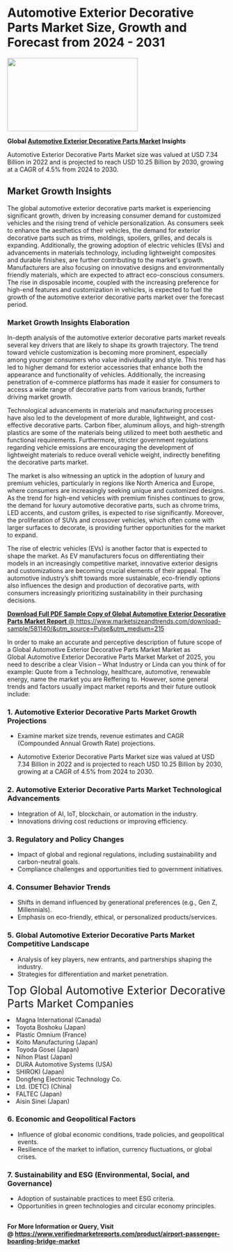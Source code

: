 <H1>Automotive Exterior Decorative Parts Market Size, Growth and Forecast from 2024 - 2031</H1><img class="aligncenter size-medium wp-image-584254" src="https://thirdeyenews.in/wp-content/uploads/2024/09/Global-Market-Research-300x168.jpeg" alt="" width="300" height="168" /><p><strong>Global&nbsp;<a href="https://www.marketsizeandtrends.com/download-sample/581140/&amp;utm_source=Pulse&amp;utm_medium=215">Automotive Exterior Decorative Parts Market</a> Insights</strong></p><p>Automotive Exterior Decorative Parts Market size was valued at USD 7.34 Billion in 2022 and is projected to reach USD 10.25 Billion by 2030, growing at a CAGR of 4.5% from 2024 to 2030.</p><p><h2>Market Growth Insights</h2> <p>The global automotive exterior decorative parts market is experiencing significant growth, driven by increasing consumer demand for customized vehicles and the rising trend of vehicle personalization. As consumers seek to enhance the aesthetics of their vehicles, the demand for exterior decorative parts such as trims, moldings, spoilers, grilles, and decals is expanding. Additionally, the growing adoption of electric vehicles (EVs) and advancements in materials technology, including lightweight composites and durable finishes, are further contributing to the market's growth. Manufacturers are also focusing on innovative designs and environmentally friendly materials, which are expected to attract eco-conscious consumers. The rise in disposable income, coupled with the increasing preference for high-end features and customization in vehicles, is expected to fuel the growth of the automotive exterior decorative parts market over the forecast period.</p> <p><a href="#"></a></p> <h3>Market Growth Insights Elaboration</h3> <p>In-depth analysis of the automotive exterior decorative parts market reveals several key drivers that are likely to shape its growth trajectory. The trend toward vehicle customization is becoming more prominent, especially among younger consumers who value individuality and style. This trend has led to higher demand for exterior accessories that enhance both the appearance and functionality of vehicles. Additionally, the increasing penetration of e-commerce platforms has made it easier for consumers to access a wide range of decorative parts from various brands, further driving market growth.</p> <p>Technological advancements in materials and manufacturing processes have also led to the development of more durable, lightweight, and cost-effective decorative parts. Carbon fiber, aluminum alloys, and high-strength plastics are some of the materials being utilized to meet both aesthetic and functional requirements. Furthermore, stricter government regulations regarding vehicle emissions are encouraging the development of lightweight materials to reduce overall vehicle weight, indirectly benefiting the decorative parts market.</p> <p>The market is also witnessing an uptick in the adoption of luxury and premium vehicles, particularly in regions like North America and Europe, where consumers are increasingly seeking unique and customized designs. As the trend for high-end vehicles with premium finishes continues to grow, the demand for luxury automotive decorative parts, such as chrome trims, LED accents, and custom grilles, is expected to rise significantly. Moreover, the proliferation of SUVs and crossover vehicles, which often come with larger surfaces to decorate, is providing further opportunities for the market to expand.</p> <p>The rise of electric vehicles (EVs) is another factor that is expected to shape the market. As EV manufacturers focus on differentiating their models in an increasingly competitive market, innovative exterior designs and customizations are becoming crucial elements of their appeal. The automotive industry’s shift towards more sustainable, eco-friendly options also influences the design and production of decorative parts, with consumers increasingly prioritizing sustainability in their purchasing decisions.</p> <p><a href="#"></p><p><span class=""><strong>Download Full PDF Sample Copy of Global Automotive Exterior Decorative Parts Market Report</strong> @ <a href="https://www.marketsizeandtrends.com/download-sample/581140/&amp;utm_source=Pulse&amp;utm_medium=215" target="_blank">https://www.marketsizeandtrends.com/download-sample/581140/&amp;utm_source=Pulse&amp;utm_medium=215</a></span></p><p>In order to make an accurate and perceptive description of future scope of a Global&nbsp;Automotive Exterior Decorative Parts Market Market as Global&nbsp;Automotive Exterior Decorative Parts Market Market of 2025, you need to describe a clear Vision &ndash; What Industry or Linda can you think of for example: Quote from a Technology, healthcare, automotive, renewable energy, name the market you are Reffering to. However, some general trends and factors usually impact market reports and their future outlook include:</p><h3>1.&nbsp;<strong>Automotive Exterior Decorative Parts Market Growth Projections</strong></h3><ul><li>Examine market size trends, revenue estimates and CAGR (Compounded Annual Growth Rate) projections.</li><li><p>Automotive Exterior Decorative Parts Market size was valued at USD 7.34 Billion in 2022 and is projected to reach USD 10.25 Billion by 2030, growing at a CAGR of 4.5% from 2024 to 2030.</p></li></ul><h3>2.&nbsp;<strong>Automotive Exterior Decorative Parts Market Technological Advancements</strong></h3><ul><li>Integration of AI, IoT, blockchain, or automation in the industry.</li><li>Innovations driving cost reductions or improving efficiency.</li></ul><h3>3.&nbsp;<strong>Regulatory and Policy Changes</strong></h3><ul><li>Impact of global and regional regulations, including sustainability and carbon-neutral goals.</li><li>Compliance challenges and opportunities tied to government initiatives.</li></ul><h3>4.&nbsp;<strong>Consumer Behavior Trends</strong></h3><ul><li>Shifts in demand influenced by generational preferences (e.g., Gen Z, Millennials).</li><li>Emphasis on eco-friendly, ethical, or personalized products/services.</li></ul><h3>5.&nbsp;<strong>Global Automotive Exterior Decorative Parts Market Competitive Landscape</strong></h3><ul><li>Analysis of key players, new entrants, and partnerships shaping the industry.</li><li>Strategies for differentiation and market penetration.</li></ul><p data-pm-slice="1 1 []"><span style="color: inherit; font-family: inherit; font-size: 25px;">Top Global Automotive Exterior Decorative Parts Market Companies</span></p><div class="" data-test-id=""><p><li>Magna International (Canada)</li><li> Toyota Boshoku (Japan)</li><li> Plastic Omnium (France)</li><li> Koito Manufacturing (Japan)</li><li> Toyoda Gosei (Japan)</li><li> Nihon Plast (Japan)</li><li> DURA Automotive Systems (USA)</li><li> SHIROKI (Japan)</li><li> Dongfeng Electronic Technology Co.</li><li> Ltd. (DETC) (China)</li><li> FALTEC (Japan)</li><li> Aisin Sinei (Japan)</li></p></div><h3>6.&nbsp;<strong>Economic and Geopolitical Factors</strong></h3><ul><li>Influence of global economic conditions, trade policies, and geopolitical events.</li><li>Resilience of the market to inflation, currency fluctuations, or global crises.</li></ul><h3>7.&nbsp;<strong>Sustainability and ESG (Environmental, Social, and Governance)</strong></h3><ul><li>Adoption of sustainable practices to meet ESG criteria.</li><li>Opportunities in green technologies and circular economy principles.</li></ul><h2><strong style="font-size: 14px;">For More Information or Query, Visit @&nbsp;</strong><a style="background-color: #ffffff; font-size: 14px;" href="https://www.marketsizeandtrends.com/report/automotive-exterior-decorative-parts-market/" target="_blank">https://www.verifiedmarketreports.com/product/airport-passenger-boarding-bridge-market</a></h2>
